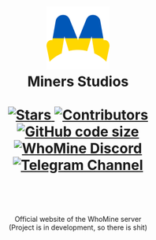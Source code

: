 <div align="center">
  <h1>
    <a href="https://minersstudios.com">
      <img alt="MinersStudios" src="https://raw.githubusercontent.com/MinersStudios/.github/main/assets/logos/logo_ua.svg" width="128">
    </a>
    <br>
    Miners Studios
    <br><br>
    <div>
      <a href="https://github.com/MinersStudios/WMSite/stargazers">
        <picture>
          <source media="(prefers-color-scheme: dark)" srcset="https://img.shields.io/github/stars/MinersStudios/WMSite?style=for-the-badge&color=F9EBBF&labelColor=302D41">
          <source media="(prefers-color-scheme: light)" srcset="https://img.shields.io/github/stars/MinersStudios/WMSite?style=for-the-badge&color=F9EBBF&labelColor=FCF6E4">
          <img alt="Stars" src="https://img.shields.io/github/stars/MinersStudios/WMSite?style=for-the-badge&logo=starship&color=F9EBBF&logoColor=D9E0EE&labelColor=302D41">
        </picture>
      </a>
      <a href="https://github.com/MinersStudios/WMSite/contributors">
        <picture>
          <source media="(prefers-color-scheme: dark)" srcset="https://img.shields.io/github/contributors/MinersStudios/WMSite?style=for-the-badge&color=d5c3f0&labelColor=302D41">
          <source media="(prefers-color-scheme: light)" srcset="https://img.shields.io/github/contributors/MinersStudios/WMSite?style=for-the-badge&color=d5c3f0&labelColor=ECE3F9">
          <img alt="Contributors" src="https://img.shields.io/github/contributors/MinersStudios/WMSite?style=for-the-badge&color=d5c3f0&labelColor=302D41">
        </picture>
      </a>
      <a href="#">
        <picture>
          <source media="(prefers-color-scheme: dark)" srcset="https://img.shields.io/github/languages/code-size/MinersStudios/WMSite?style=for-the-badge&color=B0E99E&labelColor=302D41">
          <source media="(prefers-color-scheme: light)" srcset="https://img.shields.io/github/languages/code-size/MinersStudios/WMSite?style=for-the-badge&color=B0E99E&labelColor=E1F9D9">
          <img alt="GitHub code size" src="https://img.shields.io/github/languages/code-size/MinersStudios/WMSite?style=for-the-badge&color=B0E99E&labelColor=302D41">
        </picture>
      </a>
      <br>
      <a href="https://whomine.net/discord">
        <picture>
          <source media="(prefers-color-scheme: dark)" srcset="https://img.shields.io/discord/928575868643733535?style=for-the-badge&label=WhoMine&logo=discord&color=C9CBFF&logoColor=d9e0ee&labelColor=302D41">
          <source media="(prefers-color-scheme: light)" srcset="https://img.shields.io/discord/928575868643733535?style=for-the-badge&label=WhoMine&logo=discord&color=C9CBFF&logoColor=363636&labelColor=E8E9FF">
          <img alt="WhoMine Discord" src="https://img.shields.io/discord/928575868643733535?style=for-the-badge&label=WhoMine&logo=discord&color=C9CBFF&logoColor=d9e0ee&labelColor=302D41">
        </picture>
      </a>
      <a href="https://whomine.net/telegram">
        <picture>
          <source media="(prefers-color-scheme: dark)" srcset="https://img.shields.io/badge/telegram-black?style=for-the-badge&logo=telegram&color=C9CBFF&logoColor=d9e0ee&labelColor=302D41">
          <source media="(prefers-color-scheme: light)" srcset="https://img.shields.io/badge/telegram-black?style=for-the-badge&logo=telegram&color=C9CBFF&logoColor=363636&labelColor=E8E9FF">
          <img alt="Telegram Channel" src="https://img.shields.io/badge/telegram-black?style=for-the-badge&logo=telegram&color=C9CBFF&logoColor=d9e0ee&labelColor=302D41">
        </picture>
      </a>
    </div>
    <br>
  </h1>
  <br>
  <p>
    Official website of the WhoMine server<br>
    (Project is in development, so there is shit)
  </p>
</div>

